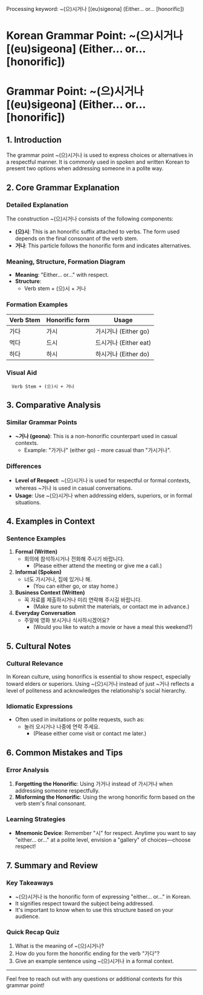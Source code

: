 Processing keyword: ~(으)시거나 [(eu)sigeona] (Either... or... [honorific])
# Korean Grammar Point: ~(으)시거나 [(eu)sigeona] (Either... or... [honorific])
# Grammar Point: ~(으)시거나 [(eu)sigeona] (Either... or... [honorific])
## 1. Introduction
The grammar point ~(으)시거나 is used to express choices or alternatives in a respectful manner. It is commonly used in spoken and written Korean to present two options when addressing someone in a polite way.
## 2. Core Grammar Explanation
### Detailed Explanation
The construction ~(으)시거나 consists of the following components:
- **(으)시**: This is an honorific suffix attached to verbs. The form used depends on the final consonant of the verb stem.
- **거나**: This particle follows the honorific form and indicates alternatives.
### Meaning, Structure, Formation Diagram
- **Meaning**: "Either... or..." with respect.
- **Structure**:
  - Verb stem + (으)시 + 거나
### Formation Examples
| Verb Stem | Honorific form | Usage                     |
|-----------|----------------|--------------------------|
| 가다      | 가시           | 가시거나 (Either go)     |
| 먹다      | 드시           | 드시거나 (Either eat)    |
| 하다      | 하시           | 하시거나 (Either do)     |
### Visual Aid
```plaintext
  Verb Stem + (으)시 + 거나
```
## 3. Comparative Analysis
### Similar Grammar Points
- **~거나 (geona)**: This is a non-honorific counterpart used in casual contexts.
  - Example: "가거나" (either go) - more casual than "가시거나".
### Differences
- **Level of Respect**: ~(으)시거나 is used for respectful or formal contexts, whereas ~거나 is used in casual conversations.
- **Usage**: Use ~(으)시거나 when addressing elders, superiors, or in formal situations.
## 4. Examples in Context
### Sentence Examples
1. **Formal (Written)**
   - 회의에 참석하시거나 전화해 주시기 바랍니다.
     - (Please either attend the meeting or give me a call.)
2. **Informal (Spoken)**
   - 너도 가시거나, 집에 있거나 해.
     - (You can either go, or stay home.)
3. **Business Context (Written)**
   - 꼭 자료를 제출하시거나 미리 연락해 주시길 바랍니다.
     - (Make sure to submit the materials, or contact me in advance.)
4. **Everyday Conversation**
   - 주말에 영화 보시거나 식사하시겠어요?
     - (Would you like to watch a movie or have a meal this weekend?)
## 5. Cultural Notes
### Cultural Relevance
In Korean culture, using honorifics is essential to show respect, especially toward elders or superiors. Using ~(으)시거나 instead of just ~거나 reflects a level of politeness and acknowledges the relationship's social hierarchy.
### Idiomatic Expressions
- Often used in invitations or polite requests, such as:
  - 놀러 오시거나 나중에 연락 주세요. 
    - (Please either come visit or contact me later.)
## 6. Common Mistakes and Tips
### Error Analysis
1. **Forgetting the Honorific**: Using 가거나 instead of 가시거나 when addressing someone respectfully.
2. **Misforming the Honorific**: Using the wrong honorific form based on the verb stem's final consonant.
### Learning Strategies
- **Mnemonic Device**: Remember "시" for respect. Anytime you want to say "either... or..." at a polite level, envision a "gallery" of choices—choose respect!
## 7. Summary and Review
### Key Takeaways
- ~(으)시거나 is the honorific form of expressing "either... or..." in Korean.
- It signifies respect toward the subject being addressed.
- It's important to know when to use this structure based on your audience.
### Quick Recap Quiz
1. What is the meaning of ~(으)시거나?
2. How do you form the honorific ending for the verb "가다"?
3. Give an example sentence using ~(으)시거나 in a formal context.
---
Feel free to reach out with any questions or additional contexts for this grammar point!
